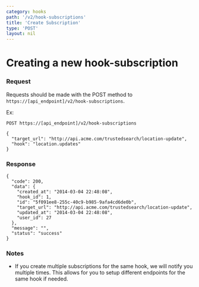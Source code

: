 ```yaml
---
category: hooks
path: '/v2/hook-subscriptions'
title: 'Create Subscription'
type: 'POST'
layout: nil
---
```


# Creating a new hook-subscription

### Request
Requests should be made with the POST method to ```https://[api_endpoint]/v2/hook-subscriptions```.

Ex:
```
POST https://[api_endpoint]/v2/hook-subscriptions

{
  "target_url": "http://api.acme.com/trustedsearch/location-update",
  "hook": "location.updates"
}
```

### Response

```
{
  "code": 200,
  "data": {
    "created_at": "2014-03-04 22:48:08",
    "hook_id": 1,
    "id": "5f091ee8-255c-40c9-b985-9afa4cd6de0b",
    "target_url": "http://api.acme.com/trustedsearch/location-update",
    "updated_at": "2014-03-04 22:48:08",
    "user_id": 27
  },
  "message": "",
  "status": "success"
}
```

### Notes

* If you create multiple subscriptions for the same hook, we will notify you multiple times. This allows for you to setup different endpoints for the same hook if needed.
